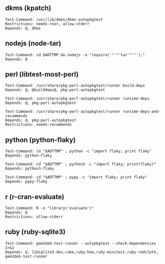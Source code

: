 
## dkms (kpatch)

    Test-Command: /usr/lib/dkms/dkms-autopkgtest
    Restrictions: needs-root, allow-stderr
    Depends: @, dkms

## nodejs (node-tar)

    Test-Command: cd $ADTTMP && nodejs -e "require('"'"'tar'"'"');"
    Depends: @

## perl (libtest-most-perl)

    Test-Command: /usr/share/pkg-perl-autopkgtest/runner build-deps
    Depends: @, @builddeps@, pkg-perl-autopkgtest
    
    Test-Command: /usr/share/pkg-perl-autopkgtest/runner runtime-deps
    Depends: @, pkg-perl-autopkgtest
    
    Test-Command: /usr/share/pkg-perl-autopkgtest/runner runtime-deps-and-recommends
    Depends: @, pkg-perl-autopkgtest
    Restrictions: needs-recommends

## python (python-flaky)

    Test-Command: cd "$ADTTMP" ; python -c "import flaky; print flaky"
    Depends: python-flaky
    
    Test-Command: cd "$ADTTMP" ; python3 -c "import flaky; print(flaky)"
    Depends: python3-flaky
    
    Test-Command: cd "$ADTTMP" ; pypy -c "import flaky; print flaky"
    Depends: pypy-flaky
    

## r (r-cran-evaluate)

    Test-Command: R -e "library('evaluate')"
    Depends: @
    Restrictions: allow-stderr

## ruby (ruby-sqlite3)

    Test-Command: gem2deb-test-runner --autopkgtest --check-dependencies 2>&1
    Depends: @, libsqlite3-dev,rake,ruby-hoe,ruby-minitest,ruby-redcloth, gem2deb-test-runner

